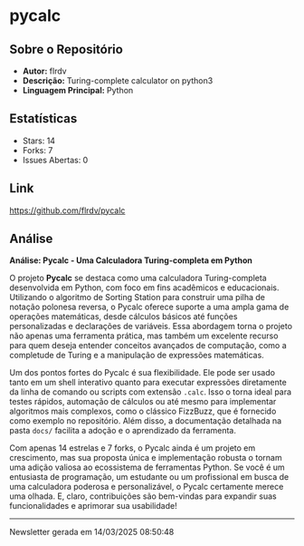 # pycalc

## Sobre o Repositório
- **Autor:** flrdv
- **Descrição:** Turing-complete calculator on python3
- **Linguagem Principal:** Python

## Estatísticas
- Stars: 14
- Forks: 7
- Issues Abertas: 0

## Link
https://github.com/flrdv/pycalc


## Análise
**Análise: Pycalc - Uma Calculadora Turing-completa em Python**  

O projeto **Pycalc** se destaca como uma calculadora Turing-completa desenvolvida em Python, com foco em fins acadêmicos e educacionais. Utilizando o algoritmo de Sorting Station para construir uma pilha de notação polonesa reversa, o Pycalc oferece suporte a uma ampla gama de operações matemáticas, desde cálculos básicos até funções personalizadas e declarações de variáveis. Essa abordagem torna o projeto não apenas uma ferramenta prática, mas também um excelente recurso para quem deseja entender conceitos avançados de computação, como a completude de Turing e a manipulação de expressões matemáticas.  

Um dos pontos fortes do Pycalc é sua flexibilidade. Ele pode ser usado tanto em um shell interativo quanto para executar expressões diretamente da linha de comando ou scripts com extensão `.calc`. Isso o torna ideal para testes rápidos, automação de cálculos ou até mesmo para implementar algoritmos mais complexos, como o clássico FizzBuzz, que é fornecido como exemplo no repositório. Além disso, a documentação detalhada na pasta `docs/` facilita a adoção e o aprendizado da ferramenta.  

Com apenas 14 estrelas e 7 forks, o Pycalc ainda é um projeto em crescimento, mas sua proposta única e implementação robusta o tornam uma adição valiosa ao ecossistema de ferramentas Python. Se você é um entusiasta de programação, um estudante ou um profissional em busca de uma calculadora poderosa e personalizável, o Pycalc certamente merece uma olhada. E, claro, contribuições são bem-vindas para expandir suas funcionalidades e aprimorar sua usabilidade!

---
Newsletter gerada em 14/03/2025 08:50:48
